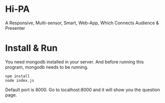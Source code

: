 # Hi-PA
A Responsive, Multi-sensor, Smart, Web-App, Which Connects Audience &amp; Presenter

# Install & Run

You need mongodb installed in your server. And before running this program, mongodb needs to be running.

```
npm install
node index.js
```

Default port is 8000. Go to localhost:8000 and it will show you the question page.